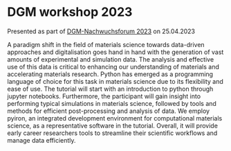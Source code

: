 # DGM workshop 2023

Presented as part of [DGM-Nachwuchsforum 2023](https://dgm.de/de/netzwerk/nachwuchs/veranstaltungen/dgm-nachwuchsforum-2023) on 25.04.2023  

A paradigm shift in the field of materials science towards data-driven approaches and digitalisation goes hand in hand with the generation of vast amounts of experimental and simulation data. The analysis and effective use of this data is critical to enhancing our understanding of materials and accelerating materials research. Python has emerged as a programming language of choice for this task in materials science due to its flexibility and ease of use. The tutorial will start with an introduction to python through jupyter notebooks. Furthermore, the participant will gain insight into performing typical simulations in materials science, followed by tools and methods for efficient post-processing and analysis of data. We employ pyiron, an integrated development environment for computational materials science, as a representative software in the tutorial. Overall, it will provide early career researchers tools to streamline their scientific workflows and manage data efficiently.
